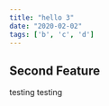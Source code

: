 ```yaml
---
title: "hello 3"
date: "2020-02-02"
tags: ['b', 'c', 'd']
---
```


## Second Feature

testing testing